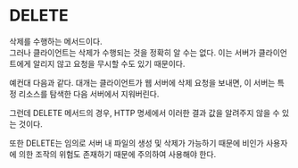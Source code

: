 # DELETE

삭제를 수행하는 메서드이다.  
그러나 클라이언트는 삭제가 수행되는 것을 정확히 알 수는 없다. 이는 서버가 클라이언트에게 알리지 않고 요청을 무시할 수도 있기 때문이다.

예컨대 다음과 같다. 대개는 클라이언트가 웹 서버에 삭제 요청을 보내면, 이 서버는 특정 리소스를 탐색한 다음 서버에서 지워버린다.  

그런데 DELETE 메서드의 경우, HTTP 명세에서 이러한 결과 값을 알려주지 않을 수 있는 것이다.

또한 DELETE는 임의로 서버 내 파일의 생성 및 삭제가 가능하기 때문에 비인가 사용자에 의한 조작의 위험도 존재하기 때문에 주의하여 사용해야 한다.

